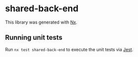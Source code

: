 # shared-back-end

This library was generated with [Nx](https://nx.dev).

## Running unit tests

Run `nx test shared-back-end` to execute the unit tests via [Jest](https://jestjs.io).
